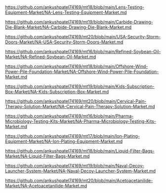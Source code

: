 <p><a href="https://github.com/ankushpatel74169/mt18/blob/main/Lens-Testing-Equipment-Market/NA-Lens-Testing-Equipment-Market.md">https://github.com/ankushpatel74169/mt18/blob/main/Lens-Testing-Equipment-Market/NA-Lens-Testing-Equipment-Market.md</a></p><p><a href="https://github.com/ankushpatel74169/mt19/blob/main/Carbide-Drawing-Die-Blank-Market/NA-Carbide-Drawing-Die-Blank-Market.md">https://github.com/ankushpatel74169/mt19/blob/main/Carbide-Drawing-Die-Blank-Market/NA-Carbide-Drawing-Die-Blank-Market.md</a></p><p><a href="https://github.com/ankushpatel74169/mt20/blob/main/USA-Security-Storm-Doors-Market/NA-USA-Security-Storm-Doors-Market.md">https://github.com/ankushpatel74169/mt20/blob/main/USA-Security-Storm-Doors-Market/NA-USA-Security-Storm-Doors-Market.md</a></p><p><a href="https://github.com/ankushpatel74169/mt16/blob/main/Refined-Soybean-Oil-Market/NA-Refined-Soybean-Oil-Market.md">https://github.com/ankushpatel74169/mt16/blob/main/Refined-Soybean-Oil-Market/NA-Refined-Soybean-Oil-Market.md</a></p><p><a href="https://github.com/ankushpatel74169/mt18/blob/main/Offshore-Wind-Power-Pile-Foundation-Market/NA-Offshore-Wind-Power-Pile-Foundation-Market.md">https://github.com/ankushpatel74169/mt18/blob/main/Offshore-Wind-Power-Pile-Foundation-Market/NA-Offshore-Wind-Power-Pile-Foundation-Market.md</a></p><p><a href="https://github.com/ankushpatel74169/mt19/blob/main/Kids-Subscription-Box-Market/NA-Kids-Subscription-Box-Market.md">https://github.com/ankushpatel74169/mt19/blob/main/Kids-Subscription-Box-Market/NA-Kids-Subscription-Box-Market.md</a></p><p><a href="https://github.com/ankushpatel74169/mt20/blob/main/Cervical-Pain-Therapy-Solution-Market/NA-Cervical-Pain-Therapy-Solution-Market.md">https://github.com/ankushpatel74169/mt20/blob/main/Cervical-Pain-Therapy-Solution-Market/NA-Cervical-Pain-Therapy-Solution-Market.md</a></p><p><a href="https://github.com/ankushpatel74169/mt16/blob/main/Pharma-Microbiology-Testing-Kits-Market/NA-Pharma-Microbiology-Testing-Kits-Market.md">https://github.com/ankushpatel74169/mt16/blob/main/Pharma-Microbiology-Testing-Kits-Market/NA-Pharma-Microbiology-Testing-Kits-Market.md</a></p><p><a href="https://github.com/ankushpatel74169/mt17/blob/main/Ion-Plating-Equipment-Market/NA-Ion-Plating-Equipment-Market.md">https://github.com/ankushpatel74169/mt17/blob/main/Ion-Plating-Equipment-Market/NA-Ion-Plating-Equipment-Market.md</a></p><p><a href="https://github.com/ankushpatel74169/mt18/blob/main/Liquid-Filter-Bags-Market/NA-Liquid-Filter-Bags-Market.md">https://github.com/ankushpatel74169/mt18/blob/main/Liquid-Filter-Bags-Market/NA-Liquid-Filter-Bags-Market.md</a></p><p><a href="https://github.com/ankushpatel74169/mt19/blob/main/Naval-Decoy-Launcher-System-Market/NA-Naval-Decoy-Launcher-System-Market.md">https://github.com/ankushpatel74169/mt19/blob/main/Naval-Decoy-Launcher-System-Market/NA-Naval-Decoy-Launcher-System-Market.md</a></p><p><a href="https://github.com/ankushpatel74169/mt20/blob/main/Acetoacetanilide-Market/NA-Acetoacetanilide-Market.md">https://github.com/ankushpatel74169/mt20/blob/main/Acetoacetanilide-Market/NA-Acetoacetanilide-Market.md</a></p>
